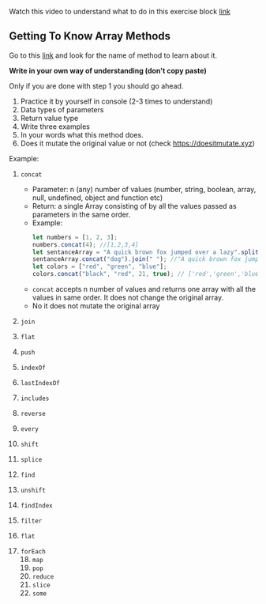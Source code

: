 Watch this video to understand what to do in this exercise block [link](https://www.youtube.com/watch?v=zGpplZj4zY0&feature=youtu.be)

## Getting To Know Array Methods

Go to this [link](https://developer.mozilla.org/en-US/docs/Web/JavaScript/Reference/Global_Objects/Array) and look for the name of method to learn about it.

**Write in your own way of understanding (don't copy paste)**

Only if you are done with step 1 you should go ahead.

1. Practice it by yourself in console (2-3 times to understand)
2. Data types of parameters
3. Return value type
4. Write three examples
5. In your words what this method does.
6. Does it mutate the original value or not (check https://doesitmutate.xyz)

Example:

1. `concat`

   - Parameter: n (any) number of values (number, string, boolean, array, null, undefined, object and function etc)
   - Return: a single Array consisting of by all the values passed as parameters in the same order.
   - Example:
     ```js
     let numbers = [1, 2, 3];
     numbers.concat(4); //[1,2,3,4]
     let sentanceArray = "A quick brown fox jumped over a lazy".split(" ");
     sentanceArray.concat("dog").join(" "); //"A quick brown fox jumped over a lazy dog"
     let colors = ["red", "green", "blue"];
     colors.concat("black", "red", 21, true); // ['red','green','blue','black', 'red', 21, true]
     ```
   - `concat` accepts n number of values and returns one array with all the values in same order. It does not change the original array.
   - No it does not mutate the original array

2. `join`
      <!-- var arrayelements = ['My', 'Name', 'is','Oly']; -->
   <!-- console.log(arrayelements.join()); -->
   <!-- My,Name,is,Oly -->
   <!-- console.log(arrayelements.join('')); -->
   <!-- MyNameisOly -->
   <!-- console.log(arrayelements.join('/')); -->
   <!-- // expected output: "My/Name/Water/Oly" -->

3. `flat`
   <!-- var array1 = [1, 2, [3, 4],9,10];
   array1.flat();
   [1, 2, 3, 4,9,10] -->
   <!-- var array2 = [1, 2, [3, 4, [5, 6]]];
   array2.flat();
   [1, 2, 3, 4,5,6] -->

4. `push`
   <!-- var flowers = ['Rose', 'TubeRose', 'Sunflower','Lotus'];
   flowers.push('ChinaRose');
   console.log(flowers); -->

5. `indexOf`

<!-- var animals = ['tiger', 'lion', 'camel', 'elephant', 'camel'];

console.log(animals.indexOf('camel'));
2

console.log(animals.indexOf('camel', 2)); -->

<!-- 4 -->

6. `lastIndexOf`
<!--
var places = ['Durgapur', 'Kolkata', 'Delhi', 'Mumbai', 'Suri','Kolkata'];
console.log(places.lastIndexOf('Kolkata'));
5 -->

7. `includes`
<!-- var pets = ['cat', 'dog', 'bat'];

console.log(pets.includes('cat'));
true -->

8. `reverse`

<!-- var pets = ['cat', 'dog', 'bat'];
console.log('pets: ', pets);
// expected output: Array ['cat', 'dog', 'bat']

var reversed = pets.reverse();
console.log('reversed: ', reversed);
//  Array ['bat', 'dog', 'cat'] -->

9. `every`

<!-- function isbelowSixty(currentValue) {
  return currentValue < 60;
}

var array1 = [1, 30, 39, 29, 10, 13];

console.log(array1.every(isbelowSixty));
// expected output: true -->

10. `shift`

<!-- var array1 = [2, 4, 5];

var firstElement = array1.shift();

console.log(array1);
 [4, 5]

console.log(firstElement);
2 -->

11. `splice`
<!-- 
var months = ['Jan', 'March', 'April', 'June'];
months.splice(1, 0, 'Feb');
// inserts at 1st index position
console.log(months);
// expected output: Array ['Jan', 'Feb', 'March', 'April', 'June']

months.splice(4, 1, 'May');
// replaces 1 element at 4th index
console.log(months);
// expected output: Array ['Jan', 'Feb', 'March', 'April', 'May'] -->

12. `find`
<!-- var array1 = [5, 12, 28, 130, 44];

var found = array1.find(function(element) {
return element > 20;
});

console.log(found);
28 --> 
13. `unshift`

<!-- var array1 = [1, 2, 3];

console.log(array1.unshift(4, 5,6));
// 5

console.log(array1);
//Array [4, 5,6, 1, 2, 3] -->

14. `findIndex`
<!-- var array1 = [15, 132, 18, 230, 441];

function isLargeNumber(element) {
return element > 100;
}

console.log(array1.findIndex(isLargeNumber));
4 -->

15. `filter`
<!-- 
var things = ['bag', 'ball', 'bottle', 'keyboard', 'mobile', 'keys'];

const result = things.filter(things => things.length > 4);

console.log(result);
// expected output: Array [ "bottle", "keyboard","mobile"] -->

16. `flat`

 <!-- var array1 = [1, 2, [3, 4],9,10];
   array1.flat();
   [1, 2, 3, 4,9,10] -->
   <!-- var array2 = [1, 2, [3, 4, [5, 6]]];
   array2.flat();
   [1, 2, 3, 4,5,6] -->

17. `forEach`
    <!-- var alphabet = ['a', 'b', 'c','d','e','f'];

<!-- alphabet.forEach(function(element) {
console.log(element);
}); -->

18. `map`

<!-- var numbers = [2, 4, 9, 20,8,10];

const map1 = numbers.map((x) => { return x * 4});

console.log(map1);
// expected output: Array [8, 32, 36, 80,32,40] -->

19. `pop`

<!-- var vegetables = ['cabbage','broccoli', 'cauliflower',  'kale', 'tomato'];

console.log(vegetables.pop());
// expected output: "tomato"

console.log(vegetables);
// expected output: Array ["cabbage","broccoli", "cauliflower", "kale"] -->

20. `reduce`

<!-- const array1 = [1, 2, 3, 4];
const reducer = array1.reduce((acc, currentValue) => {return acc + currentValue},0);

// 1 + 2 + 3 + 4
console.log(reducer);
// expected output: 10 -->

21. `slice`
<!-- var months = ['Jan', 'March', 'April', 'June','July'];

console.log(months.slice(1,3));
// expected output: Array ['March', 'April'] -->

22. `some`

<!-- var numbers = [1, 2, 3, 4, 5];

var odd = function(element) {
// checks whether an element is Odd
return element % 2 != 0;
};

console.log(numbers.some(odd));
// expected output: true -->
<!-- var numbers2 = [1, 2,9,3, 4, 5];

var even = function(element) {
// checks whether an element is even
return element % 2 === 0;
};

console.log(numbers.some(even));
// expected output: true -->
